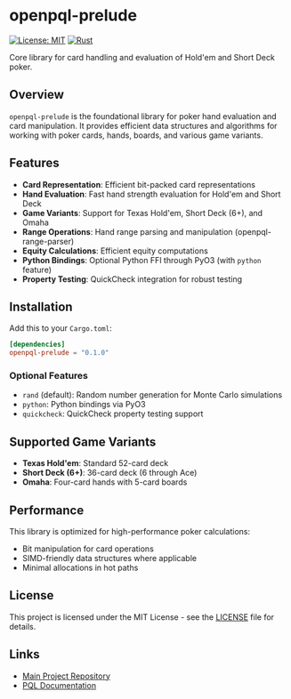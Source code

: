 # openpql-prelude

[![License: MIT](https://img.shields.io/badge/License-MIT-yellow.svg)](https://opensource.org/licenses/MIT)
[![Rust](https://img.shields.io/badge/rust-1.85+-blue.svg)](https://www.rust-lang.org)

Core library for card handling and evaluation of Hold'em and Short Deck poker.

## Overview

`openpql-prelude` is the foundational library for poker hand evaluation and card manipulation. It provides efficient data structures and algorithms for working with poker cards, hands, boards, and various game variants.

## Features

- **Card Representation**: Efficient bit-packed card representations
- **Hand Evaluation**: Fast hand strength evaluation for Hold'em and Short Deck
- **Game Variants**: Support for Texas Hold'em, Short Deck (6+), and Omaha
- **Range Operations**: Hand range parsing and manipulation (openpql-range-parser)
- **Equity Calculations**: Efficient equity computations
- **Python Bindings**: Optional Python FFI through PyO3 (with `python` feature)
- **Property Testing**: QuickCheck integration for robust testing

## Installation

Add this to your `Cargo.toml`:

```toml
[dependencies]
openpql-prelude = "0.1.0"
```

### Optional Features

- `rand` (default): Random number generation for Monte Carlo simulations
- `python`: Python bindings via PyO3
- `quickcheck`: QuickCheck property testing support

## Supported Game Variants

- **Texas Hold'em**: Standard 52-card deck
- **Short Deck (6+)**: 36-card deck (6 through Ace)
- **Omaha**: Four-card hands with 5-card boards

## Performance

This library is optimized for high-performance poker calculations:
- Bit manipulation for card operations
- SIMD-friendly data structures where applicable
- Minimal allocations in hot paths

## License

This project is licensed under the MIT License - see the [LICENSE](../LICENSE) file for details.

## Links

- [Main Project Repository](https://github.com/solve-poker/Poker-Query-Language)
- [PQL Documentation](https://pql-docs.solve.poker)
